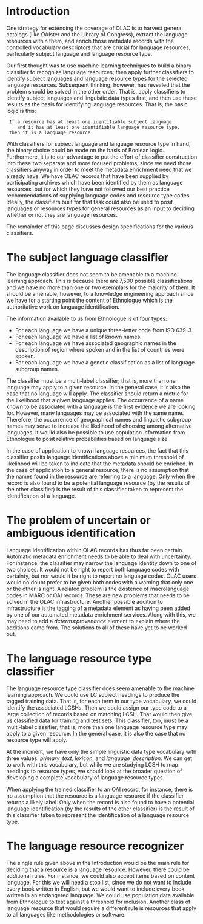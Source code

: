 # Introduction #

One strategy for extending the coverage of OLAC is to harvest general catalogs (like OAIster and the Library of Congress), extract the language resources within them, and enrich those metadata records with the controlled vocabulary descriptors that are crucial for language resources, particularly subject language and language resource type.

Our first thought was to use machine learning techniques to build a binary classifier to recognize language resources; then apply further classifiers to identify subject languages and language resource types for the selected language resources. Subsequent thinking, however, has revealed that the problem should be solved in the other order.  That is, apply classifiers to identify subject languages and linguistic data types first, and then use these results as the basis for identifying language resources. That is, the basic logic is this:

```
 If a resource has at least one identifiable subject language
    and it has at least one identifiable language resource type,
 then it is a language resource.
```

With classifiers for subject language and language resource type in hand, the binary choice could be made on the basis of Boolean logic. Furthermore, it is to our advantage to put the effort of classifier construction into these two separate and more focused problems, since we need those classifiers anyway in order to meet the metadata enrichment need that we already have. We have OLAC records that have been supplied by participating archives which have been identified by them as language resources, but for which they have not followed our best practice recommendations of supplying language codes and resource type codes.  Ideally, the classifiers built for that task could also be used to posit languages or resources types for general resources as an input to deciding whether or not they are language resources.

The remainder of this page discusses design specifications for the various classifiers.

# The subject language classifier #

The language classifier does not seem to be amenable to a machine learning approach.  This is because there are 7,500 possible classifications and we have no more than one or two exemplars for the majority of them. It should be amenable, however, to a knowledge engineering approach since we have for a starting point the content of Ethnologue which is the authoritative work on language identification.

The information available to us from Ethnologue is of four types:

  * For each language we have a unique three-letter code from ISO 639-3.
  * For each language we have a list of known names.
  * For each language we have associated geographic names in the description of region where spoken and in the list of countries were spoken.
  * For each language we have a genetic classification as a list of language subgroup names.

The classifier must be a multi-label classifier; that is, more than one language may apply to a given resource. In the general case, it is also the case that no language will apply. The classifier should return a metric for the likelihood that a given language applies. The occurrence of a name known to be associated with a language is the first evidence we are looking for.  However, many languages may be associated with the same name. Therefore, the occurrence of geographical names and linguistic subgroup names may serve to increase the likelihood of choosing among alternative languages. It would also be possible to use population information from Ethnologue to posit relative probabilities based on language size.

In the case of application to known language resources, the fact that this classifier posits language identifications above a minimum threshold of likelihood will be taken to indicate that the metadata should be enriched. In the case of application to a general resource, there is no assumption that the names found in the resource are referring to a language. Only when the record is also found to be a potential language resource (by the results of the other classifier) is the result of this classifier taken to represent the identification of a language.

# The problem of uncertain or ambiguous identification #

Language identification within OLAC records has thus far been certain.  Automatic metadata enrichment needs to be able to deal with uncertainty. For instance, the classifier may narrow the language identity down to one of two choices. It would not be right to report both language codes with certainty, but nor would it be right to report no language codes. OLAC users would no doubt prefer to be given both codes with a warning that only one or the other is right.  A related problem is the existence of macrolanguage codes in MARC or OAI records. These are new problems that needs to be solved in the OLAC infrastructure. Another possible addition to infrastructure is the tagging of a metadata element as having been added by one of our automated metadata enrichment services. Along with this, we may need to add a _dcterms:provenance_ element to explain where the additions came from. The solutions to all of these have yet to be worked out.

# The language resource type classifier #

The language resource type classifier does seem amenable to the machine learning approach. We could use LC subject headings to produce the tagged training data. That is, for each term in our type vocabulary, we could identify the associated LCSHs. Then we could assign our type code to a large collection of records based on matching LCSH.  That would then give us classified data for training and test sets. This classifier, too, must be a multi-label classifier; that is, more than one language resource type may apply to a given resource. In the general case, it is also the case that no resource type will apply.

At the moment, we have only the simple linguistic data type vocabulary with three values: _primary`_`text, lexicon,_ and _language`_`description._ We can get to work with this vocabulary, but while we are studying LCSH to map headings to resource types, we should look at the broader question of developing a complete vocabulary of language resource types.

When applying the trained classifier to an OAI record, for instance, there is no assumption that the resource is a language resource if the classifier returns a likely label. Only when the record is also found to have a potential language identification (by the results of the other classifier) is the result of this classifier taken to represent the identification of a language resource type.

# The language resource recognizer #

The single rule given above in the Introduction would be the main rule for deciding that a resource is a language resource. However, there could be additional rules.  For instance, we could also accept items based on content language. For this we will need a stop list, since we do not want to include every book written in English, but we would want to include every book written in an endangered language. We could use population data available from Ethnologue to test against a threshold for inclusion. Another class of language resource that would require a different rule is resources that apply to all languages like methodologies or software.